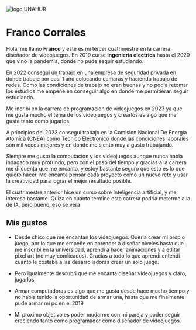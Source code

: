 ![logo UNAHUR](UNAHUR.png)

# Franco Corrales

Hola, me llamo **Franco** y este es mi tercer cuatrimestre en la carrera diseñador de videojuegos.
En 2019 curse **Ingenieria electrica** hasta el 2020 que vino la pandemia, donde no pude seguir estudiando.

En 2022 consegui un trabajo en una empresa de seguridad privada en donde trabaje por casi 1 año colocando camaras y haciendo trabajo de redes. Como las condiciones de trabajo no eran buenas y no podia retomar los estudios me empeñe en conseguir algo en donde me permitieran seguir estudiando.

Me incribi en la carrera de programacion de videojuegos en 2023 ya que me gusta mucho el tema de los videojuegos y crearlos es algo que me gusta tanto como jugarlos.  

A principios del 2023 consegui trabajo en la Comision Nacional De Energia Atomica (CNEA) como Tecnico Electronico donde las condiciones laborales son mil veces mejores y en donde me siento muy a gusto trabajando. 


Siempre me gusto la computacion y los videojuegos aunque nunca habia indagado muy profundo, pero con el paso del tiempo y gracias a la carrera me di cuenta que me encanta, y estoy bastante seguro que esto es lo que quiero hacer. Me encanta pensar cada proyecto como un nuevo reto y usar la creatividad para lograr el mejor resultado posible.


El cuatrimestre anterior hice un curso sobre Inteligencia artificial, y me interesa bastante. Quiza en cuanto termine esta carrera podria meterme a la de IA, pero bueno, eso se vera


## Mis gustos

- Desde chico que me encantan los videojuegos. Queria crear mi propio juego, por lo que me empeñe en aprender a diseñar niveles hasta que me inscribi en la universidad, aprendi a hacer animaciones y a editar pixel art (no muy comlicados). Gracias a todo lo que aprendi entendi cuanto le costaba a las desarrolladoras crear un solo juego. 

- Pero igualmente descubri que me encanta diseñar videojuegos y claro, jugarlos

- Armar computadoras es algo que me gusta desde hace mucho tiempo y no habia tenido la oportunidad de armar una, hasta que me finalmente pude armar mi pc en el 2019

- Mi proximo objetivo es poder mudarme con mi pareja y poder seguir creciendo tanto como programador como diseñador de videojuegos.
